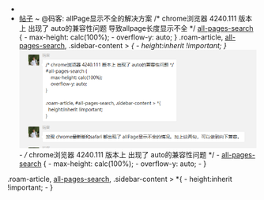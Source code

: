 - 
- [帖子](帖子.md) ~ @码客: allPage显示不全的解决方案
    /* chrome浏览器 4240.111 版本上 出现了 auto的兼容性问题 导致allpage长度显示不全 */
    [all-pages-search](all-pages-search.md) {
        - max-height: calc(100%);
        - overflow-y: auto;
    }
    .roam-article, [all-pages-search](all-pages-search.md), .sidebar-content > *{
        - height:inherit !important;
    }
    ![](../images/Ex4TjokPlp.png?)
        - /* chrome浏览器 4240.111 版本上 出现了 auto的兼容性问题 */
        - [all-pages-search](all-pages-search.md) {
            - max-height: calc(100%);
            - overflow-y: auto;
        - }
        
.roam-article, [all-pages-search](all-pages-search.md), .sidebar-content > *{
            - height:inherit !important;
        - }
